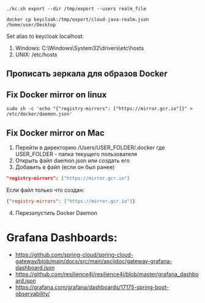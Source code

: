 ```shell
./kc.sh export --dir /tmp/export --users realm_file

docker cp keycloak:/tmp/export/cloud-java-realm.json /home/user/Desktop
```

Set alias to keycloak localhost:
1. Windows: C:\Windows\System32\drivers\etc\hosts
2. UNIX: /etc/hosts 

## Прописать зеркала для образов Docker

## Fix Docker mirror on linux
```shell
sudo sh -c 'echo "{"registry-mirrors": ["https://mirror.gcr.io"]}" > /etc/docker/daemon.json'
```
## Fix Docker mirror on Mac
1. Перейти в директорию /Users/USER_FOLDER/.docker где USER_FOLDER - папка текущего пользователя
2. Открыть файл daemon.json или создать его
3. Добавить в файл (если он был ранее)
```json
"registry-mirrors": ["https://mirror.gcr.io"]
```
Если файл только что создан:
```json
{"registry-mirrors": ["https://mirror.gcr.io"]}
```
4. Перезапустить Docker Daemon


# Grafana Dashboards:

- https://github.com/spring-cloud/spring-cloud-gateway/blob/main/docs/src/main/asciidoc/gateway-grafana-dashboard.json
- https://github.com/resilience4j/resilience4j/blob/master/grafana_dashboard.json
- https://grafana.com/grafana/dashboards/17175-spring-boot-observability/